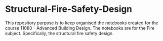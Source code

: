 # Structural-Fire-Safety-Design
This repository purpose is to keep organised the notebooks created for the course 11080 - Advanced Building Design. The notebooks are for the Fire subject. Specifically, the structural fire safety design.
